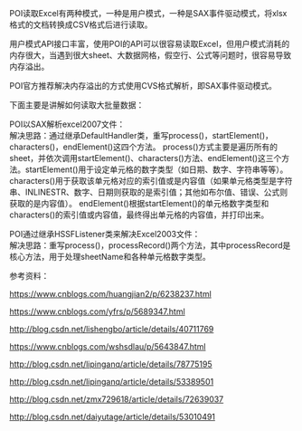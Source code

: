 POI读取Excel有两种模式，一种是用户模式，一种是SAX事件驱动模式，将xlsx格式的文档转换成CSV格式后进行读取。<br/>

用户模式API接口丰富，使用POI的API可以很容易读取Excel，但用户模式消耗的内存很大，当遇到很大sheet、大数据网格，假空行、公式等问题时，很容易导致内存溢出。<br/>

POI官方推荐解决内存溢出的方式使用CVS格式解析，即SAX事件驱动模式。<br/>

下面主要是讲解如何读取大批量数据：<br/>

POI以SAX解析excel2007文件：<br/>
解决思路：通过继承DefaultHandler类，重写process()，startElement()，characters()，endElement()这四个方法。
process()方式主要是遍历所有的sheet，并依次调用startElement()、characters()方法、endElement()这三个方法。startElement()用于设定单元格的数字类型（如日期、数字、字符串等等）。
characters()用于获取该单元格对应的索引值或是内容值（如果单元格类型是字符串、INLINESTR、数字、日期则获取的是索引值；其他如布尔值、错误、公式则获取的是内容值）。
endElement()根据startElement()的单元格数字类型和characters()的索引值或内容值，最终得出单元格的内容值，并打印出来。<br/>

POI通过继承HSSFListener类来解决Excel2003文件：<br/>
解决思路：重写process()，processRecord()两个方法，其中processRecord是核心方法，用于处理sheetName和各种单元格数字类型。<br/>

参考资料：

https://www.cnblogs.com/huangjian2/p/6238237.html

https://www.cnblogs.com/yfrs/p/5689347.html

http://blog.csdn.net/lishengbo/article/details/40711769

https://www.cnblogs.com/wshsdlau/p/5643847.html

http://blog.csdn.net/lipinganq/article/details/78775195

http://blog.csdn.net/lipinganq/article/details/53389501

http://blog.csdn.net/zmx729618/article/details/72639037

http://blog.csdn.net/daiyutage/article/details/53010491
